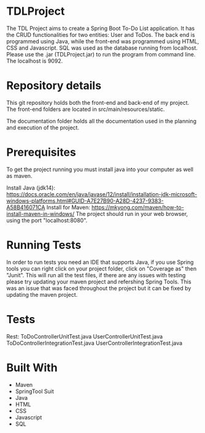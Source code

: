 # TDLProject

The TDL Project aims to create a Spring Boot To-Do List application. It has the CRUD functionalities for two entities: User and ToDos. The back end is programmed using Java, while the front-end was programmed using HTML, CSS and Javascript. SQL was used as the database running from localhost. Please use the .jar (TDLProject.jar) to run the program from command line. The localhost is 9092.

# Repository details
This git repository holds both the front-end and back-end of my project. The front-end folders are located in src/main/resources/static.

The documentation folder holds all the documentation used in the planning and execution of the project.



# Prerequisites
To get the project running you must install java into your computer as well as maven.

Install Java (jdk14): https://docs.oracle.com/en/java/javase/12/install/installation-jdk-microsoft-windows-platforms.html#GUID-A7E27B90-A28D-4237-9383-A58B416071CA
Install for Maven: https://mkyong.com/maven/how-to-install-maven-in-windows/ 
The project should run in your web browser, using the port "localhost:8080".

# Running Tests

In order to run tests you need an IDE that supports Java, if you use Spring tools you can right click on your project folder, click on "Coverage as" then "Junit". This will run all the test files, if there are any issues with testing please try updating your maven project and refershing Spring Tools. This was an issue that was faced throughout the project but it can be fixed by updating the maven project.

# Tests
Rest:
ToDoControllerUnitTest.java
UserControllerUnitTest.java
ToDoControllerIntegrationTest.java
UserControllerIntegrationTest.java

# Built With
* Maven
* SpringTool Suit
* Java
* HTML
* CSS
* Javascript
* SQL

